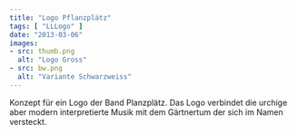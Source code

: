 ```yaml
---
title: "Logo Pflanzplätz"
tags: [ "LLLogo" ]
date: "2013-03-06"
images:
- src: thumb.png
  alt: "Logo Gross"
- src: bw.png
  alt: "Variante Schwarzweiss"
---
```


Konzept für ein Logo der Band Planzplätz. Das Logo verbindet die urchige aber modern interpretierte
Musik mit dem Gärtnertum der sich im Namen versteckt.
